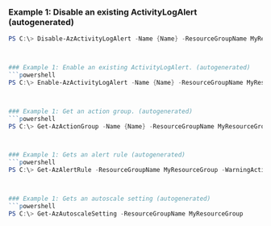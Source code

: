 
### Example 1: Disable an existing ActivityLogAlert (autogenerated)
```powershell
PS C:\> Disable-AzActivityLogAlert -Name {Name} -ResourceGroupName MyResourceGroup



### Example 1: Enable an existing ActivityLogAlert. (autogenerated)
```powershell
PS C:\> Enable-AzActivityLogAlert -Name {Name} -ResourceGroupName MyResourceGroup



### Example 1: Get an action group. (autogenerated)
```powershell
PS C:\> Get-AzActionGroup -Name {Name} -ResourceGroupName MyResourceGroup



### Example 1: Gets an alert rule (autogenerated)
```powershell
PS C:\> Get-AzAlertRule -ResourceGroupName MyResourceGroup -WarningAction {WarningAction}



### Example 1: Gets an autoscale setting (autogenerated)
```powershell
PS C:\> Get-AzAutoscaleSetting -ResourceGroupName MyResourceGroup


